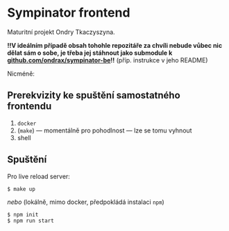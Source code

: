 # Sympinator frontend

Maturitní projekt Ondry Tkaczyszyna.

**!!V ideálním případě obsah tohohle repozitáře za chvíli nebude vůbec nic dělat sám o sobe, je třeba jej stáhnout jako
submodule k [github.com/ondrax/sympinator-be](backendu)!!** (příp. instrukce v jeho README)

Nicméně:

## Prerekvizity ke spuštění samostatného frontendu
1. `docker`
2. (`make`) — momentálně pro pohodlnost — lze se tomu vyhnout
3. shell

## Spuštění
Pro live reload server:
```
$ make up
```
_nebo_ (lokálně, mimo docker, předpokládá instalaci `npm`)
```
$ npm init
$ npm run start
```
